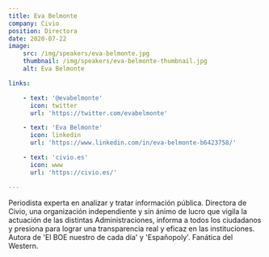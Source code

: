 ```yaml
---
title: Eva Belmonte
company: Civio
position: Directora
date: 2020-07-22
image:
    src: /img/speakers/eva-belmonte.jpg
    thumbnail: /img/speakers/eva-belmonte-thumbnail.jpg
    alt: Eva Belmonte

links:  

    - text: '@evabelmonte'
      icon: twitter
      url: 'https://twitter.com/evabelmonte'

    - text: 'Eva Belmonte'
      icon: linkedin
      url: 'https://www.linkedin.com/in/eva-belmonte-b6423758/'

    - text: 'civio.es'
      icon: www
      url: 'https://civio.es/'

---
```


Periodista experta en analizar y tratar información pública. Directora de Civio, una organización independiente y sin ánimo de lucro que vigila la actuación de las distintas Administraciones, informa a todos los ciudadanos y presiona para lograr una transparencia real y eficaz en las instituciones. Autora de 'El BOE nuestro de cada día' y 'Españopoly'. Fanática del Western.
